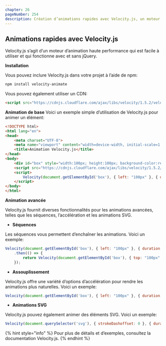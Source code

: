 ```yaml
---
chapter: 26
pageNumber: 254
description: Création d’animations rapides avec Velocity.js, un moteur d’animation performant.
---
```


## Animations rapides avec Velocity.js

Velocity.js s’agit d’un moteur d’animation haute performance qui est facile à utiliser et qui fonctionne avec et sans jQuery.

**Installation**

Vous pouvez inclure Velocity.js dans votre projet à l’aide de npm:

```bash
npm install velocity-animate
```

Vous pouvez également utiliser un CDN:

```html
<script src="https://cdnjs.cloudflare.com/ajax/libs/velocity/1.5.2/velocity.min.js"></script>
```

**Animation de base**
Voici un exemple simple d’utilisation de Velocity.js pour animer un élément:

```html
<!DOCTYPE html>
<html lang="en">
<head>
    <meta charset="UTF-8">
    <meta name="viewport" content="width=device-width, initial-scale=1.0">
    <title>Animation Velocity.js</title>
</head>
<body>
    <div id="box" style="width:100px; height:100px; background-color:red;"></div>
    <script src="https://cdnjs.cloudflare.com/ajax/libs/velocity/1.5.2/velocity.min.js"></script>
    <script>
        Velocity(document.getElementById('box'), { left: "100px" }, { duration: 1000 });
    </script>
</body>
</html>
```

**Animation avancée**

Velocity.js fournit diverses fonctionnalités pour les animations avancées, telles que les séquences, l’accélération et les animations SVG.

- **Séquences**

Les séquences vous permettent d’enchaîner les animations. Voici un exemple:

```javascript
Velocity(document.getElementById('box'), { left: "100px" }, { duration: 1000 })
    .then(() => {
        return Velocity(document.getElementById('box'), { top: "100px" }, { duration: 1000 });
    });
```


- **Assouplissement**

Velocity.js offre une variété d’options d’accélération pour rendre les animations plus naturelles. Voici un exemple:

```javascript
Velocity(document.getElementById('box'), { left: "100px" }, { duration: 1000, easing: "spring" });
```


- **Animations SVG**

Velocity.js pouvez également animer des éléments SVG. Voici un exemple:

```javascript
Velocity(document.querySelector('svg'), { strokeDashoffset: 0 }, { duration: 1000 });
```

{% hint style="info" %}
Pour plus de détails et d’exemples, consultez la documentation Velocity.js.
{% endhint %}
